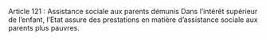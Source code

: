 Article 121 : Assistance sociale aux parents démunis
Dans l’intérêt supérieur de l’enfant, l’Etat assure des prestations en matière d’assistance sociale aux parents plus pauvres.